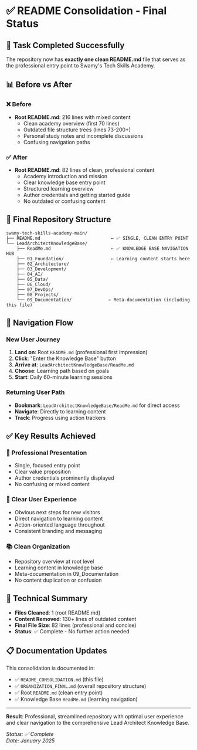 # ✅ README Consolidation - Final Status

## 🎯 Task Completed Successfully

The repository now has **exactly one clean README.md** file that serves as the professional entry point to Swamy's Tech Skills Academy.

## 📊 Before vs After

### **❌ Before**

- **Root README.md**: 216 lines with mixed content
  - Clean academy overview (first 70 lines)
  - Outdated file structure trees (lines 73-200+)
  - Personal study notes and incomplete discussions
  - Confusing navigation paths

### **✅ After**

- **Root README.md**: 82 lines of clean, professional content
  - Academy introduction and mission
  - Clear knowledge base entry point
  - Structured learning overview
  - Author credentials and getting started guide
  - No outdated or confusing content

## 🔄 Final Repository Structure

```text
swamy-tech-skills-academy-main/
├── README.md                           ← ✅ SINGLE, CLEAN ENTRY POINT
└── LeadArchitectKnowledgeBase/
    ├── ReadMe.md                       ← ✅ KNOWLEDGE BASE NAVIGATION HUB
    ├── 01_Foundation/                  ← Learning content starts here
    ├── 02_Architecture/
    ├── 03_Development/
    ├── 04_AI/
    ├── 05_Data/
    ├── 06_Cloud/
    ├── 07_DevOps/
    ├── 08_Projects/
    └── 09_Documentation/              ← Meta-documentation (including this file)
```

## 🎯 Navigation Flow

### **New User Journey**

1. **Land on**: Root `README.md` (professional first impression)
2. **Click**: "Enter the Knowledge Base" button
3. **Arrive at**: `LeadArchitectKnowledgeBase/ReadMe.md`
4. **Choose**: Learning path based on goals
5. **Start**: Daily 60-minute learning sessions

### **Returning User Path**

- **Bookmark**: `LeadArchitectKnowledgeBase/ReadMe.md` for direct access
- **Navigate**: Directly to learning content
- **Track**: Progress using action trackers

## ✅ Key Results Achieved

### **🎯 Professional Presentation**

- Single, focused entry point
- Clear value proposition
- Author credentials prominently displayed
- No confusing or mixed content

### **🧭 Clear User Experience**

- Obvious next steps for new visitors
- Direct navigation to learning content
- Action-oriented language throughout
- Consistent branding and messaging

### **📚 Clean Organization**

- Repository overview at root level
- Learning content in knowledge base
- Meta-documentation in 09_Documentation
- No content duplication or confusion

## 🔧 Technical Summary

- **Files Cleaned**: 1 (root README.md)
- **Content Removed**: 130+ lines of outdated content
- **Final File Size**: 82 lines (professional and concise)
- **Status**: ✅ Complete - No further action needed

## 📋 Documentation Updates

This consolidation is documented in:

- ✅ `README_CONSOLIDATION.md` (this file)
- ✅ `ORGANIZATION_FINAL.md` (overall repository structure)
- ✅ Root `README.md` (clean entry point)
- ✅ Knowledge Base `ReadMe.md` (learning navigation)

---

**Result**: Professional, streamlined repository with optimal user experience and clear navigation to the comprehensive Lead Architect Knowledge Base.

_Status: ✅ Complete_  
_Date: January 2025_
